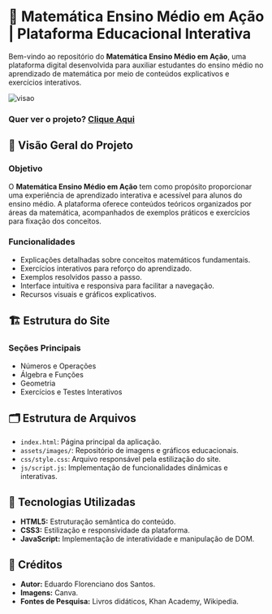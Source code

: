 # 📘 Matemática Ensino Médio em Ação | Plataforma Educacional Interativa

Bem-vindo ao repositório do **Matemática Ensino Médio em Ação**, uma plataforma digital desenvolvida para auxiliar estudantes do ensino médio no aprendizado de matemática por meio de conteúdos explicativos e exercícios interativos.

![visao](https://github.com/eduardoflorenciano/Matematica_Ensino_Medio_Em_Acao/assets/demo-image.png)

<h3>Quer ver o projeto? <a href="https://eduardoflorenciano.github.io/Matematica_Ensino_Medio_Em_Acao/">Clique Aqui</a></h3>

## 👀 Visão Geral do Projeto

### Objetivo
O **Matemática Ensino Médio em Ação** tem como propósito proporcionar uma experiência de aprendizado interativa e acessível para alunos do ensino médio. A plataforma oferece conteúdos teóricos organizados por áreas da matemática, acompanhados de exemplos práticos e exercícios para fixação dos conceitos.

### Funcionalidades
- Explicações detalhadas sobre conceitos matemáticos fundamentais.
- Exercícios interativos para reforço do aprendizado.
- Exemplos resolvidos passo a passo.
- Interface intuitiva e responsiva para facilitar a navegação.
- Recursos visuais e gráficos explicativos.

## 🏗️ Estrutura do Site

### **Seções Principais**

- Números e Operações
- Álgebra e Funções
- Geometria
- Exercícios e Testes Interativos

## 🗂️ Estrutura de Arquivos

- `index.html`: Página principal da aplicação.
- `assets/images/`: Repositório de imagens e gráficos educacionais.
- `css/style.css`: Arquivo responsável pela estilização do site.
- `js/script.js`: Implementação de funcionalidades dinâmicas e interativas.

## 🤖 Tecnologias Utilizadas

- **HTML5:** Estruturação semântica do conteúdo.
- **CSS3:** Estilização e responsividade da plataforma.
- **JavaScript:** Implementação de interatividade e manipulação de DOM.

## 🔎 Créditos

- **Autor:** Eduardo Florenciano dos Santos.
- **Imagens:** Canva.
- **Fontes de Pesquisa:** Livros didáticos, Khan Academy, Wikipedia.
